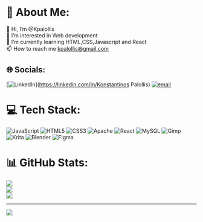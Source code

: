 # 💫 About Me:
👋 Hi, I’m @Kpalollis<br>👀 I’m interested in Web development<br>🌱 I’m currently learning HTML,CSS,Javascript and React<br>📫 How to reach me kpalollis@gmail.com


## 🌐 Socials:
[![LinkedIn](https://img.shields.io/badge/LinkedIn-%230077B5.svg?logo=linkedin&logoColor=white)](https://linkedin.com/in/Konstantinos Palollis) [![email](https://img.shields.io/badge/Email-D14836?logo=gmail&logoColor=white)](mailto:kpalollis@gmail.com) 

# 💻 Tech Stack:
![JavaScript](https://img.shields.io/badge/javascript-%23323330.svg?style=for-the-badge&logo=javascript&logoColor=%23F7DF1E) ![HTML5](https://img.shields.io/badge/html5-%23E34F26.svg?style=for-the-badge&logo=html5&logoColor=white) ![CSS3](https://img.shields.io/badge/css3-%231572B6.svg?style=for-the-badge&logo=css3&logoColor=white) ![Apache](https://img.shields.io/badge/apache-%23D42029.svg?style=for-the-badge&logo=apache&logoColor=white) ![React](https://img.shields.io/badge/react-%2320232a.svg?style=for-the-badge&logo=react&logoColor=%2361DAFB) ![MySQL](https://img.shields.io/badge/mysql-4479A1.svg?style=for-the-badge&logo=mysql&logoColor=white) ![Gimp](https://img.shields.io/badge/Gimp-657D8B?style=for-the-badge&logo=gimp&logoColor=FFFFFF) ![Krita](https://img.shields.io/badge/Krita-203759?style=for-the-badge&logo=krita&logoColor=EEF37B) ![Blender](https://img.shields.io/badge/blender-%23F5792A.svg?style=for-the-badge&logo=blender&logoColor=white) ![Figma](https://img.shields.io/badge/figma-%23F24E1E.svg?style=for-the-badge&logo=figma&logoColor=white)
# 📊 GitHub Stats:
![](https://github-readme-stats.vercel.app/api?username=Kpalollis&theme=dark&hide_border=true&include_all_commits=false&count_private=false)<br/>
![](https://github-readme-streak-stats.herokuapp.com/?user=Kpalollis&theme=dark&hide_border=true)<br/>
![](https://github-readme-stats.vercel.app/api/top-langs/?username=Kpalollis&theme=dark&hide_border=true&include_all_commits=false&count_private=false&layout=compact)

---
[![](https://visitcount.itsvg.in/api?id=Kpalollis&icon=0&color=0)](https://visitcount.itsvg.in)

<!-- Proudly created with GPRM ( https://gprm.itsvg.in ) -->
